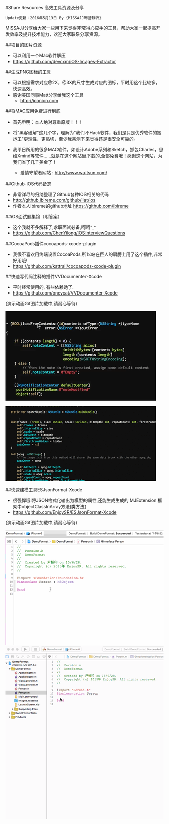 #Share Resources 高效工具资源及分享
```
Update更新：2016年5月13日 By {MISSAJJ琴瑟静听}
```
MISSAJJ分享给大家一些用下来觉得非常得心应手的工具，帮助大家一起提高开发效率及提升技术能力，欢迎大家联系分享资源。

##项目的图片资源
- 可以利用一个Mac软件解压 
 - https://github.com/devcxm/iOS-Images-Extractor

##生成PNG图标的工具
- 可以根据需求对应@2X，@3X的尺寸生成对应的图标，平时用这个比较多，快速高效。
- 感谢美国同事Matt分享给我这个工具
   - http://iconion.com 


##将MAC应用免费进行到底


- 首先申明：本人绝对尊重原版！！！
- 将"黑客破解"这几个字，理解为"我们不Hack软件，我们是只是优秀软件的搬运工"更理性、更贴切，至少我亲测下来觉得还是很安全可靠的。
- 我平日所用的很多MAC软件，如设计Adobe系列和Sketch，抓包Charles，思维Xmind等软件……就是在这个网站里下载的,全部免费哦！感谢这个网站，为我们省了几千美金了！

  - 爱情守望者网站 : http://www.waitsun.com/

##Github-iOS代码备忘
- 非常详尽的归纳整理了Github各种IOS相关的代码
 - http://github.ibireme.com/github/list/ios
 - 作者本人ibireme的github地址 https://github.com/ibireme


##iOS面试题集锦（附答案）

- 这个我就不多解释了,求职面试必备,呵呵^_^
 - https://github.com/ChenYilong/iOSInterviewQuestions

##CocoaPods插件cocoapods-xcode-plugin

- 我很不喜欢用终端设置CocoaPods,所以站在巨人的肩膀上用了这个插件,非常好用哦!
 - https://github.com/kattrali/cocoapods-xcode-plugin

##快速写代码注释的插件VVDocumenter-Xcode
- 平时经常使用的, 有些依赖她了.
 - https://github.com/onevcat/VVDocumenter-Xcode
 
 
(演示动画Gif图片加载中,请耐心等待)

![image](VV1.gif)

![image](VV2.gif)
 
##快速建模工具ESJsonFormat-Xcode
- 很强悍哦!将JSON格式化输出为模型的属性,还能生成生成的 MJExtension 框架中objectClassInArray方法(类方法)
 - https://github.com/EnjoySR/ESJsonFormat-Xcode

(演示动画Gif图片加载中,请耐心等待)

![image](ScreenShot3.gif)
![image](ScreenShot2.gif)